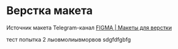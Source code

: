 # Верстка макета
Источник макета Telegram-канал [FIGMA | Макеты для верстки](https://t.me/+oXZSKMmXp6UyOGI6)

тест 
попытка 2
лыовмолиывморвов
sdgfdfgbfg
